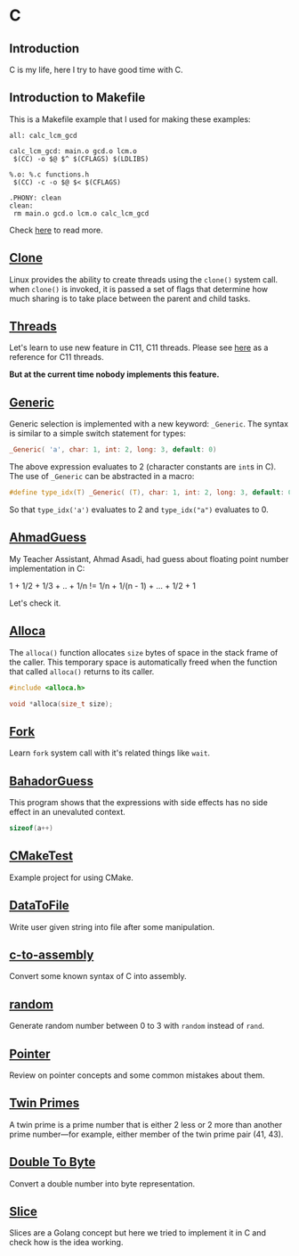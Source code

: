 # C

## Introduction

C is my life, here I try to have good time with C.

## Introduction to Makefile

This is a Makefile example that I used for making these examples:

```make
all: calc_lcm_gcd

calc_lcm_gcd: main.o gcd.o lcm.o
 $(CC) -o $@ $^ $(CFLAGS) $(LDLIBS)

%.o: %.c functions.h
 $(CC) -c -o $@ $< $(CFLAGS)

.PHONY: clean
clean:
 rm main.o gcd.o lcm.o calc_lcm_gcd
```

Check [here](http://www.cs.colby.edu/maxwell/courses/tutorials/maketutor/) to read more.

## [Clone](clone)

Linux provides the ability to create threads using the `clone()` system call.
when `clone()` is invoked, it is passed a set of flags that determine how much
sharing is to take place between the parent and child tasks.

## [Threads](Threads)

Let's learn to use new feature in C11, C11 threads.
Please see [here](http://en.cppreference.com/w/c/thread) as a reference for C11 threads.

**But at the current time nobody implements this feature.**

## [Generic](Generic)

Generic selection is implemented with a new keyword: `_Generic`.
The syntax is similar to a simple switch statement for types:

```c
_Generic( 'a', char: 1, int: 2, long: 3, default: 0)
```

The above expression evaluates to 2 (character constants are `int`s in C).
The use of `_Generic` can be abstracted in a macro:

```c
#define type_idx(T) _Generic( (T), char: 1, int: 2, long: 3, default: 0)
```

So that `type_idx('a')` evaluates to 2 and `type_idx("a")` evaluates to 0.

## [AhmadGuess](AhmadGuess)

My Teacher Assistant, Ahmad Asadi, had guess about floating point number implementation in C:

1 + 1/2 + 1/3 + .. + 1/n != 1/n + 1/(n - 1) + ... + 1/2 + 1

Let's check it.

## [Alloca](alloca)

The `alloca()` function allocates `size` bytes of space in the stack
frame of the caller. This temporary space is automatically freed
when the function that called `alloca()` returns to its caller.

```c
#include <alloca.h>

void *alloca(size_t size);
```

## [Fork](./fork)

Learn `fork` system call with it's related things like `wait`.

## [BahadorGuess](BahadorGuess)

This program shows that the expressions with side effects has no side effect in an unevaluted context.

```c
sizeof(a++)
```

## [CMakeTest](CMakeTest)

Example project for using CMake.

## [DataToFile](DataToFile)

Write user given string into file after some manipulation.

## [c-to-assembly](c-to-assembly)

Convert some known syntax of C into assembly.

## [random](random)

Generate random number between 0 to 3 with `random` instead of `rand`.

## [Pointer](pointer)

Review on pointer concepts and some common mistakes about them.

## [Twin Primes](TwinPrimes)

A twin prime is a prime number that is either 2 less or 2 more than another prime number—for example, either member of the twin prime pair (41, 43).

## [Double To Byte](DoubleToByte)

Convert a double number into byte representation.

## [Slice](./slice)

Slices are a Golang concept but here we tried to implement it in C and check how is the idea working.
